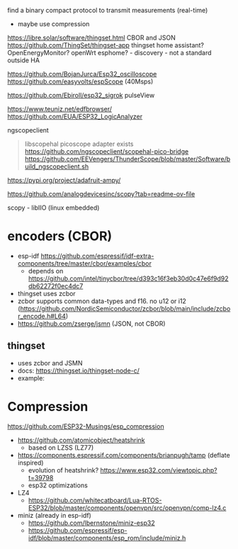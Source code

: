 find a binary compact protocol to transmit measurements (real-time)
- maybe use compression

https://libre.solar/software/thingset.html CBOR and JSON
https://github.com/ThingSet/thingset-app 
thingset home assistant?
OpenEnergyMonitor?
openWrt
esphome?
    - discovery
    - not a standard outside HA


https://github.com/BojanJurca/Esp32_oscilloscope
https://github.com/easyvolts/espScope (40Msps)

https://github.com/Ebiroll/esp32_sigrok
pulseView

https://www.teuniz.net/edfbrowser/
https://github.com/EUA/ESP32_LogicAnalyzer

ngscopeclient
> libscopehal
>   picoscope adapter exists https://github.com/ngscopeclient/scopehal-pico-bridge
> https://github.com/EEVengers/ThunderScope/blob/master/Software/build_ngscopeclient.sh

https://pypi.org/project/adafruit-ampy/

https://github.com/analogdevicesinc/scopy?tab=readme-ov-file


scopy
    - libIIO (linux embedded)


# encoders (CBOR)
- esp-idf https://github.com/espressif/idf-extra-components/tree/master/cbor/examples/cbor
  - depends on https://github.com/intel/tinycbor/tree/d393c16f3eb30d0c47e6f9d92db62272f0ec4dc7
- thingset uses zcbor
- zcbor supports common data-types and f16. no u12 or i12 (https://github.com/NordicSemiconductor/zcbor/blob/main/include/zcbor_encode.h#L64)
- https://github.com/zserge/jsmn (JSON, not CBOR)

## thingset
- uses zcbor and JSMN
- docs: https://thingset.io/thingset-node-c/
- example:  


# Compression

https://github.com/ESP32-Musings/esp_compression

- https://github.com/atomicobject/heatshrink
  - based on LZSS (LZ77)
- https://components.espressif.com/components/brianpugh/tamp (deflate inspired)
  - evolution of heatshrink?  https://www.esp32.com/viewtopic.php?t=39798
  - esp32 optimizations
- LZ4
  - https://github.com/whitecatboard/Lua-RTOS-ESP32/blob/master/components/openvpn/src/openvpn/comp-lz4.c
- miniz (already in esp-idf)
  - https://github.com/lbernstone/miniz-esp32
  - https://github.com/espressif/esp-idf/blob/master/components/esp_rom/include/miniz.h